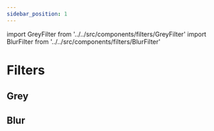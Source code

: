 ```yaml
---
sidebar_position: 1
---
```


import GreyFilter from '../../src/components/filters/GreyFilter'
import BlurFilter from '../../src/components/filters/BlurFilter'

# Filters

## Grey

<GreyFilter />

## Blur

<BlurFilter />
